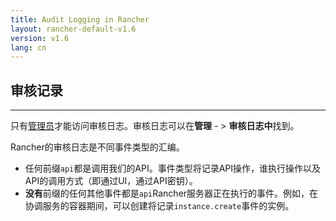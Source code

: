 ```yaml
---
title: Audit Logging in Rancher
layout: rancher-default-v1.6
version: v1.6
lang: cn
---
```


## 审核记录

------

只有[管理员](https://github.com/rancher/rancher.github.io/blob/master/rancher/v1.6/cn/rancher-services/audit-log/%7B%7Bsite.baseurl%7D%7D/rancher/%7B%7Bpage.version%7D%7D/%7B%7Bpage.lang%7D%7D/configuration/access-control/#admin)才能访问审核日志。审核日志可以在**管理** - > **审核日志中**找到。

Rancher的审核日志是不同事件类型的汇编。

- 任何前缀`api`都是调用我们的API。事件类型将记录API操作，谁执行操作以及API的调用方式（即通过UI，通过API密钥）。
- **没有**前缀的任何其他事件都是`api`Rancher服务器正在执行的事件。例如，在协调服务的容器期间，可以创建将记录`instance.create`事件的实例。